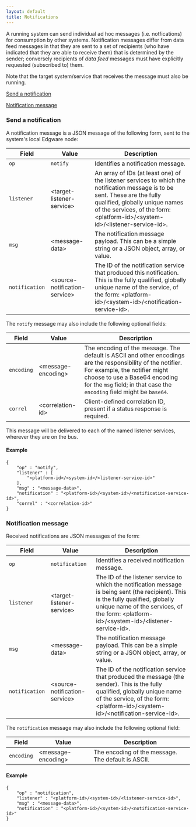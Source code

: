 ```yaml
---
layout: default
title: Notifications
---
```


A running system can send individual ad hoc messages (i.e. notfications) for consumption by other systems. Notification messages differ from data feed messages in that they are sent to a set of recipients (who have indicated that they are able to receive them) that is determined by the sender; conversely recipients of *data feed* messages must have explicitly requested (subscribed to) them.

Note that the target system/service that receives the message must also be running.

[Send a notification](#Send_notification)

[Notification message](#Notification)

### <a id="Send_notification"></a>Send a notification

A notification message is a JSON message of the following form, sent to the system's local Edgware node:

| Field          | Value                          | Description |
| -------------- | ------------------------------ | ----------- | 
| `op`           | `notify`                       | Identifies a notification message. |
| `listener`     | \<target-listener-service>     | An array of IDs (at least one) of the listener services to which the notification message is to be sent.  These are the fully qualified, globally unique names of the services, of the form: \<platform-id>/\<system-id>/\<listener-service-id>. |
| `msg`          | \<message-data>                | The notification message payload. This can be a simple string or a JSON object, array, or value. |
| `notification` | \<source-notification-service> | The ID of the notification service that produced this notification. This is the fully qualified, globally unique name of the service, of the form: \<platform-id>/\<system-id>/\<notification-service-id>. |

The `notify` message may also include the following optional fields:
 
| Field      | Value               | Description |
| ---------- | ------------------- | ----------- |
| `encoding` | \<message-encoding> | The encoding of the message. The default is ASCII and other encodings are the responsibility of the notifier. For example, the notifier might choose to use a Base64 encoding for the `msg` field; in that case the `encoding` field might be `base64`. |
| `correl`   | \<correlation-id>   | Client-defined correlation ID, present if a status response is required.

This message will be delivered to each of the named listener services, wherever they are on the bus.

#### Example   

	{
		"op" : "notify",
		"listener" : [
			"<platform-id>/<system-id>/<listener-service-id>"
		],
		"msg" : "<message-data>",
		"notification" : "<platform-id>/<system-id>/<notification-service-id>",
		"correl" : "<correlation-id>"    
	}

### <a id="Notification"></a>Notification message

Received notifications are JSON messages of the form:

| Field          | Value                          | Description |
| -------------- | ------------------------------ | ----------- | 
| `op`           | `notification`                 | Identifies a received notification message. |
| `listener`     | \<target-listener-service>     | The ID of the listener service to which the notification message is being sent (the recipient). This is the fully qualified, globally unique name of the services, of the form: \<platform-id>/\<system-id>/\<listener-service-id>. |
| `msg`          | \<message-data>                | The notification message payload. This can be a simple string or a JSON object, array, or value. |
| `notification` | \<source-notification-service> | The ID of the notification service that produced the message (the sender). This is the fully qualified, globally unique name of the service, of the form: \<platform-id>/\<system-id>/\<notification-service-id>. |

The `notification` message may also include the following optional field:

| Field      | Value               | Description |
| ---------- | ------------------- | ----------- |
| `encoding` | \<message-encoding> | The encoding of the message. The default is ASCII. |

#### Example   

	{
		"op" : "notification",
		"listener" : "<platform-id>/<system-id>/<listener-service-id>",
		"msg" : "<message-data>",
		"notification" : "<platform-id>/<system-id>/<notification-service-id>"
	}


